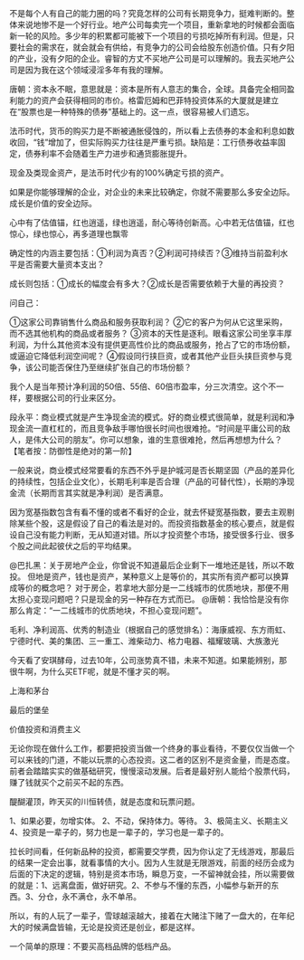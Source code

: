 不是每个人有自己的能力圈的吗？究竟怎样的公司有长期竞争力，挺难判断的。整体来说地惨不是一个好行业。地产公司每卖完一个项目，重新拿地的时候都会面临新一轮的风险。多少年的积累都可能被下一个项目的亏损吃掉所有利润。但是，只要社会的需求在，就会就会有供给，有竞争力的公司会给股东创造价值。只有夕阳的产业，没有夕阳的企业。睿智的方丈不买地产公司是可以理解的。我去买地产公司是因为我在这个领域浸淫多年有我的理解。

唐朝：资本永不眠，意思就是：资本是所有人意志的集合，全球。具备完全相同盈利能力的资产会获得相同的市价。格雷厄姆和巴菲特投资体系的大厦就是建立在“股票也是一种特殊的债券”基础上的。这一点，很容易被人们遗忘。

法币时代，货币的购买力是不断被通胀侵蚀的，所以看上去债券的本金和利息如数收回，“钱”增加了，但实际购买力往往是严重亏损。缺陷是：工行债券收益率固定，债券利率不会随着生产力进步和通货膨胀提升。

现金及类现金资产，是法币时代少有的100%确定亏损的资产。

如果是你能够理解的企业，对企业的未来比较确定，你就不需要那么多安全边际。成长是价值的安全边际。

心中有了估值锚，红也逍遥，绿也逍遥，耐心等待创新高。心中若无估值锚，红也惊心，绿也惊心，再多道理也飘零

确定性的内涵主要包括：①利润为真否？②利润可持续否？③维持当前盈利水平是否需要大量资本支出？

成长则包括：①成长的幅度会有多大？②成长是否需要依赖于大量的再投资？

问自己：

①这家公司靠销售什么商品和服务获取利润？
②它的客户为何从它这里采购，而不选其他机构的商品或者服务？
③资本的天性是逐利。眼看这家公司坐享丰厚利润，为什么其他资本没有提供更高性价比的商品或服务，抢占了它的市场份额，或逼迫它降低利润空间呢？
④假设同行挟巨资，或者其他产业巨头挟巨资参与竞争，该公司能否保住乃至继续扩张自己的市场份额？

我个人是当年预计净利润的50倍、55倍、60倍市盈率，分三次清空。这个不一样，要根据公司的行业来区分。

段永平：商业模式就是产生净现金流的模式。好的商业模式很简单，就是利润和净现金流一直杠杠的，而且竞争敌手哪怕很长时间也很难抢。“时间是平庸公司的敌人，是伟大公司的朋友”。你可以想象，谁的生意很难抢，然后再想想为什么？ 【笔者按：防御性是绝对的第一阶】

一般来说，商业模式经常要看的东西不外乎是护城河是否长期坚固（产品的差异化的持续性，包括企业文化），长期毛利率是否合理（产品的可替代性），长期的净现金流（长期而言其实就是净利润）是否满意。


因为宽基指数包含有看不懂的或者不看好的企业，就去怀疑宽基指数，要去主观剔除某些个股，这是假设了自己的看法是对的。而投资指数基金的核心要点，就是假设自己没有能力判断，无从知道对错。所以才投资整个市场，接受很多行业、很多个股之间此起彼伏之后的平均结果。

@巴扎黑：关于房地产企业，你曾说不知道最后企业剩下一堆地还是钱，所以不敢投。
但地是资产，钱也是资产，某种意义上是等价的，其实所有资产都可以换算成等价的概念吧？
对于房企，若拿地大部分是一二线城市的优质地块，那便不用太担心变现问题吧？只是现金的另一种存在方式而已。
@唐朝：我恰恰是没有你那么肯定：“一二线城市的优质地块，不担心变现问题”。


毛利、净利润高、优秀的制造业（根据自己的感觉排名）：海康威视、东方雨虹、宁德时代、美的集团、三一重工、潍柴动力、格力电器、福耀玻璃、大族激光

今天看了安琪酵母，过去10年，公司涨势真不错，未来不知道。如果能辨别，那很牛啊，为什么买ETF呢，就是不懂才买的啊。



上海和茅台

最后的堡垒

价值投资和消费主义


无论你现在做什么工作，都要把投资当做一个终身的事业看待，不要仅仅当做一个可以来钱的门道，不能以玩票的心态投资。这二者的区别不是资金量，而是态度。前者会踏踏实实的做基础研究，慢慢滚动发展。后者是最好别人能给个股票代码，赚了钱就买个之前买不起的东西。

醍醐灌顶，昨天买的川恒转债，就是态度和玩票问题。

1、如果必要，勿增实体。
2、不动，保持体力。等待。
3、极简主义、长期主义
4、投资是一辈子的，努力也是一辈子的，学习也是一辈子的。

拉长时间看，任何新品种的投资，都需要交学费，因为你认定了无线游戏，那最后的结果一定会出事，就看事情的大小。因为人生就是无限游戏，前面的经历会成为后面的下决定的逻辑，特别是资本市场，瞬息万变，一不留神就会挂，所以需要做的就是：1、远离盘面，做好研究。2、不参与不懂的东西，小幅参与新开的东西。3、分仓，永不满仓，永不单吊。

所以，有的人玩了一辈子，雪球越滚越大，接着在大赌注下赌了一盘大的，在年纪大的时候满盘皆输，无论是投资还是创业，都是这样。

一个简单的原理：不要买高档品牌的低档产品。

